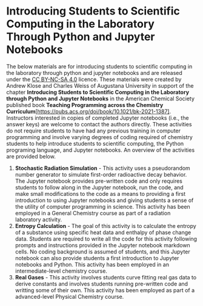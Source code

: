 # Introducing Students to Scientific Computing in the Laboratory Through Python and Jupyter Notebooks

The below materials are for introducing students to scientific computing in the laboratory through python and jupyter notebooks and are released under the [CC BY-NC-SA 4.0](https://creativecommons.org/licenses/by-nc-sa/4.0/) licence. These materials were created by Andrew Klose and Charles Weiss of Augustana University in support of the chapter **Introducing Students to Scientific Computing in the Laboratory through Python and Jupyter Notebooks** in the American Chemical Society published book **Teaching Programming across the Chemistry Curriculum**[https://pubs.acs.org/doi/book/10.1021/bk-2021-1387]. Instructors interested in copies of completed Jupyter notebooks (i.e., the answer keys) are welcome to contact the authors directly. These activities do not require students to have had any previous training in computer programming and involve varying degrees of coding required of chemistry students to help introduce students to scientific computing, the Python programing language, and Jupyter notebooks. An overview of the activities are provided below.
1. **Stochastic Radiation Simulation** - This activity uses a pseudorandom number generator to simulate first-order radioactive decay behavior. The Jupyter notebook provides pre-written code and only requires students to follow along in the Jupyter notebook, run the code, and make small modifications to the code as a means to providing a first introduction to using Jupyter notebooks and giving students a sense of the utility of computer programming in science. This activity has been employed in a General Chemistry course as part of a radiation laboratory activity.
2. **Entropy Calculation** - The goal of this activity is to calculate the entropy of a substance using specific heat data and enthalpy of phase change data. Students are required to write all the code for this activity following prompts and instructions provided in the Jupyter notebook markdown cells. No coding background is assumed of students, and this Jupyter notebook can also provide students a first introduction to Jupyter notebooks and Python. This activity has been employed in an intermediate-level chemistry course.
3. **Real Gases** - This activity involves students curve fitting real gas data to derive constants and involves students running pre-written code and writting some of their own. This activity has been employed as part of a advanced-level Physical Chemistry course.


